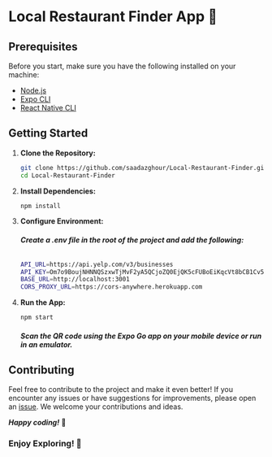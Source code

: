 # Local Restaurant Finder App 🍔

## Prerequisites

Before you start, make sure you have the following installed on your machine:

- [Node.js](https://nodejs.org/)
- [Expo CLI](https://docs.expo.dev/workflow/expo-cli/)
- [React Native CLI](https://reactnative.dev/docs/environment-setup)

## Getting Started

1. **Clone the Repository:**

   ```bash
   git clone https://github.com/saadazghour/Local-Restaurant-Finder.git
   cd Local-Restaurant-Finder
   ```

2. **Install Dependencies:**

   ```bash
   npm install
   ```

3. **Configure Environment:**

   ###### **_Create a .env file in the root of the project and add the following:_**

   ```bash
   API_URL=https://api.yelp.com/v3/businesses
   API_KEY=Om7o9BoujNHNNQSzxwTjMvF2yA5QCjoZQ0EjQK5cFUBoEiKqcVt8bCB1Cv5792mTNB1haNo55HeiNPiWepB0Ur8dQ-Tdn-PwSFXz6MAe4nsZf2TVWiIQjEVJoYW7XnYx
   BASE_URL=http://localhost:3001
   CORS_PROXY_URL=https://cors-anywhere.herokuapp.com
   ```

4. **Run the App:**

   ```bash
   npm start
   ```

   ##### **_Scan the QR code using the Expo Go app on your mobile device or run in an emulator._**

## Contributing

Feel free to contribute to the project and make it even better! If you encounter any issues or have suggestions for improvements, please open an [issue](https://github.com/saadazghour/Local-Restaurant-Finder/issues). We welcome your contributions and ideas.

**_Happy coding!_** 🚀

### Enjoy Exploring! 🌟
